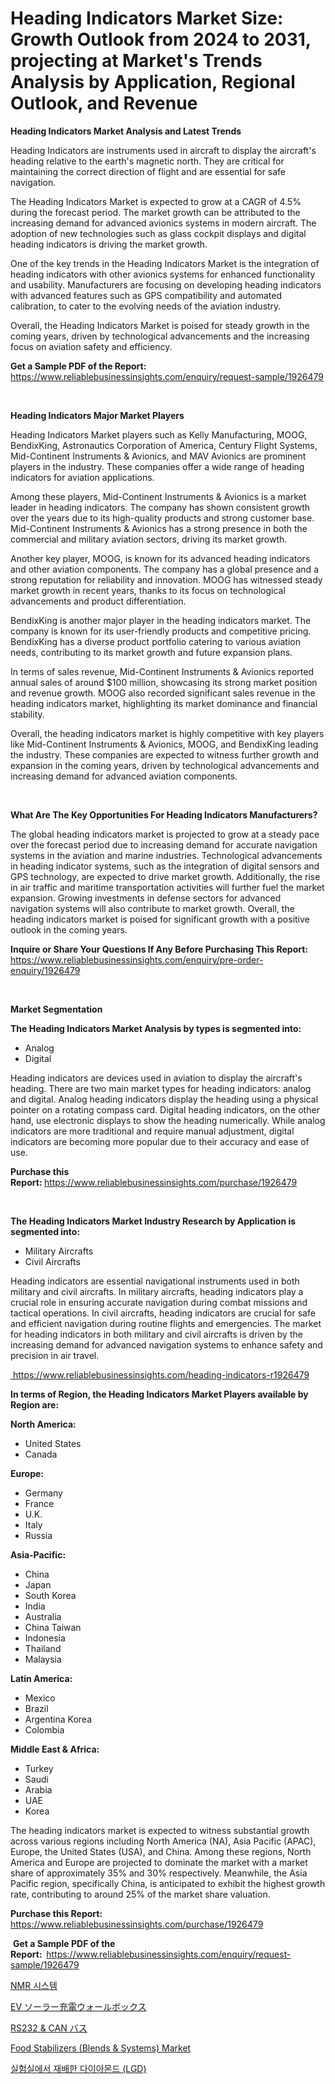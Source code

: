 <p><h1>Heading Indicators Market Size: Growth Outlook from 2024 to 2031, projecting at Market's Trends Analysis by Application, Regional Outlook, and Revenue</h1></p><p><strong>Heading Indicators Market Analysis and Latest Trends</strong></p>
<p><p>Heading Indicators are instruments used in aircraft to display the aircraft's heading relative to the earth's magnetic north. They are critical for maintaining the correct direction of flight and are essential for safe navigation.</p><p>The Heading Indicators Market is expected to grow at a CAGR of 4.5% during the forecast period. The market growth can be attributed to the increasing demand for advanced avionics systems in modern aircraft. The adoption of new technologies such as glass cockpit displays and digital heading indicators is driving the market growth.</p><p>One of the key trends in the Heading Indicators Market is the integration of heading indicators with other avionics systems for enhanced functionality and usability. Manufacturers are focusing on developing heading indicators with advanced features such as GPS compatibility and automated calibration, to cater to the evolving needs of the aviation industry.</p><p>Overall, the Heading Indicators Market is poised for steady growth in the coming years, driven by technological advancements and the increasing focus on aviation safety and efficiency.</p></p>
<p><strong>Get a Sample PDF of the Report:&nbsp;</strong> <a href="https://www.reliablebusinessinsights.com/enquiry/request-sample/1926479">https://www.reliablebusinessinsights.com/enquiry/request-sample/1926479</a></p>
<p>&nbsp;</p>
<p><strong>Heading Indicators Major Market Players</strong></p>
<p><p>Heading Indicators Market players such as Kelly Manufacturing, MOOG, BendixKing, Astronautics Corporation of America, Century Flight Systems, Mid-Continent Instruments & Avionics, and MAV Avionics are prominent players in the industry. These companies offer a wide range of heading indicators for aviation applications.</p><p>Among these players, Mid-Continent Instruments & Avionics is a market leader in heading indicators. The company has shown consistent growth over the years due to its high-quality products and strong customer base. Mid-Continent Instruments & Avionics has a strong presence in both the commercial and military aviation sectors, driving its market growth.</p><p>Another key player, MOOG, is known for its advanced heading indicators and other aviation components. The company has a global presence and a strong reputation for reliability and innovation. MOOG has witnessed steady market growth in recent years, thanks to its focus on technological advancements and product differentiation.</p><p>BendixKing is another major player in the heading indicators market. The company is known for its user-friendly products and competitive pricing. BendixKing has a diverse product portfolio catering to various aviation needs, contributing to its market growth and future expansion plans.</p><p>In terms of sales revenue, Mid-Continent Instruments & Avionics reported annual sales of around $100 million, showcasing its strong market position and revenue growth. MOOG also recorded significant sales revenue in the heading indicators market, highlighting its market dominance and financial stability.</p><p>Overall, the heading indicators market is highly competitive with key players like Mid-Continent Instruments & Avionics, MOOG, and BendixKing leading the industry. These companies are expected to witness further growth and expansion in the coming years, driven by technological advancements and increasing demand for advanced aviation components.</p></p>
<p>&nbsp;</p>
<p><strong>What Are The Key Opportunities For Heading Indicators Manufacturers?</strong></p>
<p><p>The global heading indicators market is projected to grow at a steady pace over the forecast period due to increasing demand for accurate navigation systems in the aviation and marine industries. Technological advancements in heading indicator systems, such as the integration of digital sensors and GPS technology, are expected to drive market growth. Additionally, the rise in air traffic and maritime transportation activities will further fuel the market expansion. Growing investments in defense sectors for advanced navigation systems will also contribute to market growth. Overall, the heading indicators market is poised for significant growth with a positive outlook in the coming years.</p></p>
<p><strong>Inquire or Share Your Questions If Any Before Purchasing This Report:</strong> <a href="https://www.reliablebusinessinsights.com/enquiry/pre-order-enquiry/1926479">https://www.reliablebusinessinsights.com/enquiry/pre-order-enquiry/1926479</a></p>
<p>&nbsp;</p>
<p><strong>Market Segmentation</strong></p>
<p><strong>The Heading Indicators Market Analysis by types is segmented into:</strong></p>
<p><ul><li>Analog</li><li>Digital</li></ul></p>
<p><p>Heading indicators are devices used in aviation to display the aircraft's heading. There are two main market types for heading indicators: analog and digital. Analog heading indicators display the heading using a physical pointer on a rotating compass card. Digital heading indicators, on the other hand, use electronic displays to show the heading numerically. While analog indicators are more traditional and require manual adjustment, digital indicators are becoming more popular due to their accuracy and ease of use.</p></p>
<p><strong>Purchase this Report:&nbsp;</strong><a href="https://www.reliablebusinessinsights.com/purchase/1926479">https://www.reliablebusinessinsights.com/purchase/1926479</a></p>
<p>&nbsp;</p>
<p><strong>The Heading Indicators Market Industry Research by Application is segmented into:</strong></p>
<p><ul><li>Military Aircrafts</li><li>Civil Aircrafts</li></ul></p>
<p><p>Heading indicators are essential navigational instruments used in both military and civil aircrafts. In military aircrafts, heading indicators play a crucial role in ensuring accurate navigation during combat missions and tactical operations. In civil aircrafts, heading indicators are crucial for safe and efficient navigation during routine flights and emergencies. The market for heading indicators in both military and civil aircrafts is driven by the increasing demand for advanced navigation systems to enhance safety and precision in air travel.</p></p>
<p><a href="https://www.reliablebusinessinsights.com/heading-indicators-r1926479">&nbsp;https://www.reliablebusinessinsights.com/heading-indicators-r1926479</a></p>
<p><strong>In terms of Region, the Heading Indicators Market Players available by Region are:</strong></p>
<p>
    <p> <strong> North America: </strong>
        <ul>
            <li>United States</li>
            <li>Canada</li>
        </ul>
        </p> 
    <p> <strong> Europe: </strong>
        <ul>
            <li>Germany</li>
            <li>France</li>
            <li>U.K.</li>
            <li>Italy</li>
            <li>Russia</li>
        </ul>
        </p> 
    <p> <strong> Asia-Pacific: </strong>
        <ul>
            <li>China</li>
            <li>Japan</li>
            <li>South Korea</li>
            <li>India</li>
            <li>Australia</li>
            <li>China Taiwan</li>
            <li>Indonesia</li>
            <li>Thailand</li>
            <li>Malaysia</li>
        </ul>
        </p> 
    <p> <strong> Latin America: </strong>
        <ul>
            <li>Mexico</li>
            <li>Brazil</li>
            <li>Argentina Korea</li>
            <li>Colombia</li>
        </ul>
        </p> 
    <p> <strong> Middle East & Africa: </strong>
        <ul>
            <li>Turkey</li>
            <li>Saudi</li>
            <li>Arabia</li>
            <li>UAE</li>
            <li>Korea</li>
        </ul>
    </p>
    </p>
<p><p>The heading indicators market is expected to witness substantial growth across various regions including North America (NA), Asia Pacific (APAC), Europe, the United States (USA), and China. Among these regions, North America and Europe are projected to dominate the market with a market share of approximately 35% and 30% respectively. Meanwhile, the Asia Pacific region, specifically China, is anticipated to exhibit the highest growth rate, contributing to around 25% of the market share valuation.</p></p>
<p><strong>Purchase this Report: </strong><a href="https://www.reliablebusinessinsights.com/purchase/1926479">https://www.reliablebusinessinsights.com/purchase/1926479</a></p>
<p>&nbsp;<strong>Get a Sample PDF of the Report:&nbsp;&nbsp;</strong><a href="https://www.reliablebusinessinsights.com/enquiry/request-sample/1926479">https://www.reliablebusinessinsights.com/enquiry/request-sample/1926479</a></p>
<p><strong></strong></p>
<p><p><a href="https://medium.com/@shakilahmedsss02_9606/nmr-%EC%8B%9C%EC%8A%A4%ED%85%9C-%EC%8B%9C%EC%9E%A5-%EC%A1%B0%EC%82%AC-%EB%B3%B4%EA%B3%A0%EC%84%9C%EC%97%90%EB%8A%94-2024%EB%85%84%EB%B6%80%ED%84%B0-2031%EB%85%84%EA%B9%8C%EC%A7%80-cagr%EC%97%90%EC%84%9C-%EC%98%88%EC%B8%A1%EB%90%9C-%EC%8B%9C%EC%9E%A5-%EA%B7%9C%EB%AA%A8-%EC%A0%90%EC%9C%A0%EC%9C%A8-%EB%B0%8F-%EC%84%B1%EC%9E%A5%EB%A5%A0%EC%97%90-%EB%8C%80%ED%95%9C-%EB%B6%84%EC%84%9D%EC%9D%B4-%ED%8F%AC%ED%95%A8%EB%90%98%EC%96%B4-%EC%9E%88%EC%8A%B5%EB%8B%88%EB%8B%A4-75beb5d138e7">NMR 시스템</a></p><p><a href="https://github.com/vtbvgl20191192/Market-Research-Report-List-2/blob/main/9693841116330.md">EV ソーラー充電ウォールボックス</a></p><p><a href="https://medium.com/@xcbtycgm76/%E3%82%B0%E3%83%AD%E3%83%BC%E3%83%90%E3%83%ABrs232-can%E3%83%90%E3%82%B9%E5%B8%82%E5%A0%B4%E3%82%B5%E3%82%A4%E3%82%BA%E3%81%AF-%E7%94%A3%E6%A5%AD%E4%BA%88%E6%B8%AC%E3%81%AB%E3%82%88%E3%82%8B%E3%81%A8-2024%E5%B9%B4%E3%81%8B%E3%82%892031%E5%B9%B4%E3%81%BE%E3%81%A7%E3%81%AEcagr%E3%81%8C-%E3%82%92%E7%B5%8C%E9%A8%93%E3%81%99%E3%82%8B%E3%81%93%E3%81%A8%E3%81%8C%E6%9C%9F%E5%BE%85%E3%81%95%E3%82%8C%E3%81%A6%E3%81%84%E3%81%BE%E3%81%99-ed484947c933">RS232 & CAN バス</a></p><p><a href="https://issuu.com/reportprime-2/docs/food-stabilizers-blends-systems-market-size-2030.p">Food Stabilizers (Blends & Systems) Market</a></p><p><a href="https://github.com/alfitoms13/Market-Research-Report-List-1/blob/main/1470279108506.md">실험실에서 재배한 다이아몬드 (LGD)</a></p></p>